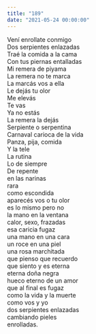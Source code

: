 ```yaml
---
title: "189"
date: "2021-05-24 00:00:00"
---
```


Vení enrollate conmigo\
Dos serpientes enlazadas\
Traé la comida a la cama\
Con tus piernas entalladas\
Mi remera de piyama\
La remera no te marca\
La marcás vos a ella\
Le dejás tu olor\
Me elevás\
Te vas\
Ya no estás\
La remera la dejás\
Serpiente o serpentina\
Carnaval carioca de la vida\
Panza, pija, comida\
Y la tele\
La rutina\
Lo de siempre\
De repente\
en las narinas\
rara\
como escondida\
aparecés vos o tu olor\
es lo mismo pero no\
la mano en la ventana\
calor, sexo, frazadas\
esa caricia fugaz\
una mano en una cara\
un roce en una piel\
una rosa marchitada\
que pienso que recuerdo\
que siento y es eterna\
eterna doña negra\
hueco eterno de un amor\
que al final es fugaz\
como la vida y la muerte\
como vos y yo\
dos serpientes enlazadas\
cambiando pieles\
enrolladas.
